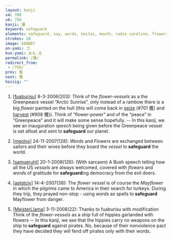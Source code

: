 ```yaml
---
layout: kanji
v4: 700
v6: 756
kanji: 護
keyword: safeguard
elements: safeguard, say, words, keitai, mouth, radio caroline, flowers, vessels, turkey, crotch
strokes: 20
image: E8ADB7
on-yomi: ゴ
kun-yomi: まも.る
permalink: /護/
redirect_from:
 - /756/
prev: 隻
next: 獲
heisig: ""
---
```


1) [<a href="http://kanji.koohii.com/profile/fuaburisu">fuaburisu</a>] 8-3-2006(203): Think of the <em>flower-vessels</em> as a the Greenpeace vessel “Arctic Sunrise”, only instead of a rainbow there is a big <em>flower</em> painted on the hull (this will come back in <a href="../v4/701.html">seize</a> (#701 獲) and <a href="../v4/908.html">harvest</a> (#908 穫)). Think of “flower-power” and of the “peace” in “Greenpeace” and it will make some sense hopefully. -- In this kanji, we see an inauguration <em>speech</em> being given before the Greenpeace vessel is set afloat and sent to<strong> safeguard</strong> our planet.

2) [<a href="http://kanji.koohii.com/profile/meolox">meolox</a>] 24-11-2007(128): <em>Words</em> and <em>Flowers</em> are exchanged between sailors and their wives before they board the <em>vessel</em> to<strong> safeguard</strong> the world.

3) [<a href="http://kanji.koohii.com/profile/samueruht">samueruht</a>] 20-1-2008(126): (With sarcasm) A Bush speech telling how all the US <em>vessels</em> are always welcomed, covered with <em>flowers</em> and <em>word</em>s of gratitude for<strong> safeguard</strong>ing democracy from the evil doers.

4) [<a href="http://kanji.koohii.com/profile/astgtciv">astgtciv</a>] 14-4-2007(38): The <em>flower vessel</em> is of course the <em>Mayflower</em> in which the pilgrims came to America in their search for turkeys. During they trip, they prayed non-stop - using <em>words</em> as spells to<strong> safeguard</strong> Mayflower from danger.

5) [<a href="http://kanji.koohii.com/profile/MeisterLlama">MeisterLlama</a>] 3-11-2008(22): Thanks to fuaburisu with modification Think of the <em>flower-vessels</em> as a ship full of hippies garlanded with flowers -- In this kanji, we see that the hippies carry no weapons on the ship to<strong> safeguard</strong> against pirates. No, because of their nonviolence pact they have decided they will fend off pirates only with their words.

